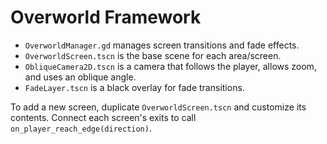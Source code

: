 # Overworld Framework

- `OverworldManager.gd` manages screen transitions and fade effects.
- `OverworldScreen.tscn` is the base scene for each area/screen.
- `ObliqueCamera2D.tscn` is a camera that follows the player, allows zoom, and uses an oblique angle.
- `FadeLayer.tscn` is a black overlay for fade transitions.

To add a new screen, duplicate `OverworldScreen.tscn` and customize its contents.
Connect each screen's exits to call `on_player_reach_edge(direction)`.
